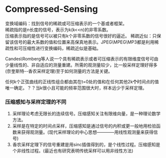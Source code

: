 # Compressed-Sensing   
变换域编码：找到信号的稀疏或可压缩表示的一个基或者框架。   
稀疏指的是n长度的信号，表示为k(k<<n)的非零系数。   
压缩表示指的是信号可以被只有k个非零系数的信号很好的逼近。
稀疏近似：只保留该信号的最大系数的值和位置来高保真地表示。JPEG\MPEG\MP3都是利用稀疏性和可压缩性进行变换编码，稀疏近似是基础。

Candes\Romberg等人说一个具有稀疏表示或者可压缩表示的有限维度信号可由少量线性的、非自适应的测量重建。所需的观测量较少，比一般采样定理好得多(奈奎斯特--香农采样定理)至于如何测量的方法是关键。   

任何k个正弦曲线的正线性组合都由其在t=0处的值和在任何其他2k**个**时间点的值唯一确定。？？当k很小且可能的频率范围很大时，样本远少于采样定理。   

### 压缩感知与采样定理的不同   
1. 采样理论考虑无限长的连续信号。压缩感知关注有限维向量，是一种理论数学方法。
2. 采样是在特定的时间点采样，压缩感知是通过信号的内积或更一般地用检验函数来获得观测量。(现代采样理论的中心思想————用线性观测量来获得信号)   
3. 香农采样定理下的信号重建是用sinc插值得到的，是个线性过程。压缩感知是个非线性过程。(最近也有研究表明传统采样可以用非线性方法)


